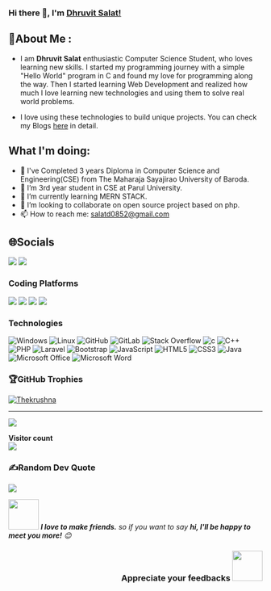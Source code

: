 ### Hi there 👋, I'm [Dhruvit Salat!](https://dhruvit07.github.io)

## 💫About Me :

- I am <strong>Dhruvit Salat</strong> enthusiastic Computer Science Student, who loves learning new skills. I started my programming journey with a simple "Hello World" program in C and found my love for programming along the way. Then I started learning Web Development and realized how much I love learning new technologies and using them to solve real world problems.

- I love using these technologies to build unique projects. You can check my Blogs [here](https://medium.com/@salatd0852) in detail.

## What I'm doing:
  
- 🔭 I've Completed 3 years Diploma in Computer Science and Engineering(CSE) from The Maharaja Sayajirao University of Baroda. 
- 🔭 I’m 3rd year student in CSE at Parul University.
- 🌱 I’m currently learning MERN STACK.
- 👯 I’m looking to collaborate on open source project based on php.
- 📫 How to reach me: salatd0852@gmail.com
  
## 🌐Socials

  <div>
    <a target="_blank" href="https://linkedin.com/in/dhruvit-salat"><img src="https://img.shields.io/badge/LinkedIn-%230077B5.svg?style=for-the-badge&logo=linkedin&logoColor=white"></a>
    <a target="_blank" href="https://medium.com/@salatd0852"><img src="https://img.shields.io/badge/Medium-12100E?style=for-the-badge&logo=medium&logoColor=white"></a>
  </div>
    
 ### Coding Platforms 
  
  <div>
  <a target="_blank" href="https://www.codechef.com/users/dhruv_it07"><img src="https://img.shields.io/badge/Codechef-%23B92B27.svg?&style=for-the-badge&logo=Codechef&logoColor=white"></a>
  <a target="_blank" href="https://codeforces.com/profile/Dhruv.it07"><img src="https://img.shields.io/badge/CodeForces-000000?style=for-the-badge&logo=codeforces&logoColor=white"></a>
  <a target="_blank" href="https://codepen.io/dhruvit07"><img src="https://img.shields.io/badge/Codepen-000000?style=for-the-badge&logo=codepen&logoColor=white"></a>
  <a target="_blank" href="https://www.hackerrank.com/salatd0852"><img src="https://img.shields.io/badge/-Hackerrank-2EC866?style=for-the-badge&logo=HackerRank&logoColor=white"></a>

  </div>
<!--   <a target="_blank" href=""><img src=""></a> -->

### Technologies

![Windows](https://img.shields.io/badge/Windows-0078D6?style=flat-square&logoColor=white)
![Linux](https://img.shields.io/badge/Ubuntu-E95420?style=flat-square&logo=ubuntu&logoColor=white)
![GitHub](https://img.shields.io/badge/-GitHub-181717?style=flat-square&logo=github)
![GitLab](https://img.shields.io/badge/GitLab-330F63?style=flat-square&logo=gitlab&logoColor=white)
![Stack Overflow](https://img.shields.io/badge/Stack_Overflow-FE7A16?style=flat-square&logo=stack-overflow&logoColor=white)
![c](https://img.shields.io/badge/C-00599C?style=flat-square&logo=c&logoColor=white)
![C++](https://img.shields.io/badge/-C++-007ACC?style=flat-square&logo=cplusplus&logoColor=white)
![PHP](https://img.shields.io/badge/PHP-7A86B8?style=flat-square&logo=php&logoColor=white)
![Laravel](https://img.shields.io/badge/Laravel-ff0a02?style=flat-square&logo=laravel&logoColor=white)
![Bootstrap](https://img.shields.io/badge/Bootstap-712cf9?style=flat-square&logo=bootstrap&logoColor=white)
![JavaScript](https://img.shields.io/badge/-JavaScript-black?style=flat-square&logo=javascript)
![HTML5](https://img.shields.io/badge/HTML5-E34F26?style=flat-square&logo=html5&logoColor=white)
![CSS3](https://img.shields.io/badge/CSS3-1572B6?style=flat-square&logo=css3&logoColor=white)
![Java](https://img.shields.io/badge/-Java-007396?style=flat-square&logo=java)
![Microsoft Office](https://img.shields.io/badge/Microsoft_Office-D83B01?style=flat-square&logo=microsoft-office&logoColor=white)
![Microsoft Word](https://img.shields.io/badge/Microsoft_Word-2B579A?style=flat-square&logo=microsoft-word&logoColor=white)

### 🏆GitHub Trophies
<p align="left"> <a href="https://github.com/ryo-ma/github-profile-trophy"><img src="https://github-profile-trophy.vercel.app/?username=dhruvit07&no-frame=true&row=1&column=7&theme=juicyfresh&no-frame=false&no-bg=false&margin-w=10" alt="Thekrushna" /></a> </p>

-------------------------------------------------------------------------------------------------------------------------------------------------------

![](https://komarev.com/ghpvc/?username=dhruvit07)
<br />
<p> 
  <b>Visitor count</b><br>
  <img src="https://profile-counter.glitch.me/dhruvit07/count.svg" />  
</p>

### ✍️Random Dev Quote
![](https://quotes-github-readme.vercel.app/api?type=horizontal&theme=gruvbox)

<img src="https://media.giphy.com/media/LnQjpWaON8nhr21vNW/giphy.gif" width="60"> <em><b>I love to make friends.</b> so if you want to say <b>hi, I'll be happy to meet you more!</b> 😊</em>
  
 
<h3 align="right">Appreciate your feedbacks <img src="https://media.giphy.com/media/26FPJGjhefSJuaRhu/giphy.gif" width="60px"></h3>


